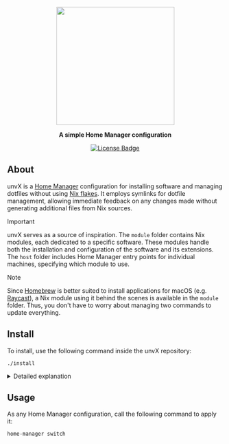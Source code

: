 <p align="center">
  <img width=275 src="https://github.com/user-attachments/assets/72b67ecd-8e96-4733-9a6f-f0e32e13f817">
</p>
<p align="center">
  <b>A simple Home Manager configuration</b>
</p>
<p align="center">
  <a href="https://github.com/pabroux/unvX/blob/master/LICENSE">
    <img src="https://img.shields.io/github/license/pabroux/unvX.svg" alt="License Badge">
  </a>
</p>


## About 
unvX is a [Home Manager](https://github.com/nix-community/home-manager) configuration for installing software and managing dotfiles without using [Nix flakes](https://nix.dev/concepts/flakes#why-are-flakes-controversial). It employs symlinks for dotfile management, allowing immediate feedback on any changes made without generating additional files from Nix sources.

> [!IMPORTANT]
> unvX serves as a source of inspiration. The `module` folder contains Nix modules, each dedicated to a specific software. These modules handle both the installation and configuration of the software and its extensions. The `host` folder includes Home Manager entry points for individual machines, specifying which module to use.

> [!NOTE]
> Since [Homebrew](https://brew.sh) is better suited to install applications for macOS (e.g. [Raycast](https://www.raycast.com)), a Nix module using it behind the scenes is available in the `module` folder. Thus, you don't have to worry about managing two commands to update everything.

## Install
To install, use the following command inside the unvX repository:
```
./install
```

<details><summary>Detailed explanation</summary>

This command will install [Homebrew](https://brew.sh), [Nix](https://nixos.org) and [Home Manager](https://github.com/nix-community/home-manager) if they are not yet installed. Additionally, it will configure your Git Hooks to invoke [pre-commit](https://pre-commit.com) using Nix. Lastly, it will link a Home Manager entry point (i.e. the `host/macbook/home.nix` file) regardless of the location of your unvX repository.

</details>

## Usage
As any Home Manager configuration, call the following command to apply it:
```
home-manager switch
```
